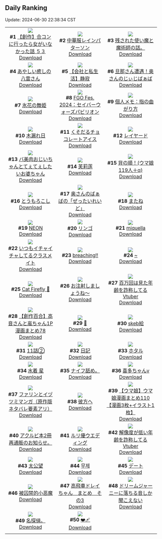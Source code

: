 ## Daily Ranking
Update: 2024-06-30 22:38:34 CST

|      |      |      |
| :----: | :----: | :----: |
| ![](https://i.pixiv.re/c/240x480/img-master/img/2024/06/28/00/00/23/120031078_p0_master1200.jpg)<br>**#1** [【創作】合コンに行ったら女がいなかった話 ５３](https://www.pixiv.net/artworks/120031078)<br>[Download](https://i.pixiv.re/img-original/img/2024/06/28/00/00/23/120031078_p0.png) | ![](https://i.pixiv.re/c/240x480/img-master/img/2024/06/29/00/00/47/120061003_p0_master1200.jpg)<br>**#2** [中華服レインパターソン](https://www.pixiv.net/artworks/120061003)<br>[Download](https://i.pixiv.re/img-original/img/2024/06/29/00/00/47/120061003_p0.png) | ![](https://i.pixiv.re/c/240x480/img-master/img/2024/06/29/11/38/39/120072828_p0_master1200.jpg)<br>**#3** [残された使い魔と魔術師の話。](https://www.pixiv.net/artworks/120072828)<br>[Download](https://i.pixiv.re/img-original/img/2024/06/29/11/38/39/120072828_p0.png) |
| ![](https://i.pixiv.re/c/240x480/img-master/img/2024/06/28/00/14/38/120031850_p0_master1200.jpg)<br>**#4** [あやしい癒しの八雲さん](https://www.pixiv.net/artworks/120031850)<br>[Download](https://i.pixiv.re/img-original/img/2024/06/28/00/14/38/120031850_p0.jpg) | ![](https://i.pixiv.re/c/240x480/img-master/img/2024/06/28/12/00/16/120042274_p0_master1200.jpg)<br>**#5** [【会社と私生活】静寂](https://www.pixiv.net/artworks/120042274)<br>[Download](https://i.pixiv.re/img-original/img/2024/06/28/12/00/16/120042274_p0.jpg) | ![](https://i.pixiv.re/c/240x480/img-master/img/2024/06/28/00/09/57/120031670_p0_master1200.jpg)<br>**#6** [旦那さん遭遇！奥さんのじぃじばぁば](https://www.pixiv.net/artworks/120031670)<br>[Download](https://i.pixiv.re/img-original/img/2024/06/28/00/09/57/120031670_p0.jpg) |
| ![](https://i.pixiv.re/c/240x480/img-master/img/2024/06/29/00/00/36/120060975_p0_master1200.jpg)<br>**#7** [氷花の舞姫](https://www.pixiv.net/artworks/120060975)<br>[Download](https://i.pixiv.re/img-original/img/2024/06/29/00/00/36/120060975_p0.jpg) | ![](https://i.pixiv.re/c/240x480/img-master/img/2024/06/29/00/01/02/120061037_p0_master1200.jpg)<br>**#8** [FGO Fes. 2024：セイバーウォーズパビリオン](https://www.pixiv.net/artworks/120061037)<br>[Download](https://i.pixiv.re/img-original/img/2024/06/29/00/01/02/120061037_p0.png) | ![](https://i.pixiv.re/c/240x480/img-master/img/2024/06/29/06/00/08/120067916_p0_master1200.jpg)<br>**#9** [個人メモ：指の曲がり方](https://www.pixiv.net/artworks/120067916)<br>[Download](https://i.pixiv.re/img-original/img/2024/06/29/06/00/08/120067916_p0.jpg) |
| ![](https://i.pixiv.re/c/240x480/img-master/img/2024/06/29/00/06/17/120061474_p0_master1200.jpg)<br>**#10** [木漏れ日](https://www.pixiv.net/artworks/120061474)<br>[Download](https://i.pixiv.re/img-original/img/2024/06/29/00/06/17/120061474_p0.jpg) | ![](https://i.pixiv.re/c/240x480/img-master/img/2024/06/29/07/30/01/120069088_p0_master1200.jpg)<br>**#11** [くそだるチョコレートアイス](https://www.pixiv.net/artworks/120069088)<br>[Download](https://i.pixiv.re/img-original/img/2024/06/29/07/30/01/120069088_p0.jpg) | ![](https://i.pixiv.re/c/240x480/img-master/img/2024/06/28/00/00/01/120031020_p0_master1200.jpg)<br>**#12** [レイヤード](https://www.pixiv.net/artworks/120031020)<br>[Download](https://i.pixiv.re/img-original/img/2024/06/28/00/00/01/120031020_p0.jpg) |
| ![](https://i.pixiv.re/c/240x480/img-master/img/2024/06/29/00/18/56/120062035_p0_master1200.jpg)<br>**#13** [バ美肉おじいちゃんとてぇてぇしたいお婆ちゃん](https://www.pixiv.net/artworks/120062035)<br>[Download](https://i.pixiv.re/img-original/img/2024/06/29/00/18/56/120062035_p0.jpg) | ![](https://i.pixiv.re/c/240x480/img-master/img/2024/06/28/13/13/04/120043454_p0_master1200.jpg)<br>**#14** [芙莉莲](https://www.pixiv.net/artworks/120043454)<br>[Download](https://i.pixiv.re/img-original/img/2024/06/28/13/13/04/120043454_p0.jpg) | ![](https://i.pixiv.re/c/240x480/img-master/img/2024/06/28/19/53/09/120051822_p0_master1200.jpg)<br>**#15** [背の順！(ウマ娘119人＋‪α)](https://www.pixiv.net/artworks/120051822)<br>[Download](https://i.pixiv.re/img-original/img/2024/06/28/19/53/09/120051822_p0.jpg) |
| ![](https://i.pixiv.re/c/240x480/img-master/img/2024/06/28/20/30/13/120053109_p0_master1200.jpg)<br>**#16** [とうもろこし](https://www.pixiv.net/artworks/120053109)<br>[Download](https://i.pixiv.re/img-original/img/2024/06/28/20/30/13/120053109_p0.png) | ![](https://i.pixiv.re/c/240x480/img-master/img/2024/06/29/00/21/39/120061385_p0_master1200.jpg)<br>**#17** [奥さんのばぁばの「ぜったいれいど」](https://www.pixiv.net/artworks/120061385)<br>[Download](https://i.pixiv.re/img-original/img/2024/06/29/00/21/39/120061385_p0.jpg) | ![](https://i.pixiv.re/c/240x480/img-master/img/2024/06/28/00/00/40/120031133_p0_master1200.jpg)<br>**#18** [またね](https://www.pixiv.net/artworks/120031133)<br>[Download](https://i.pixiv.re/img-original/img/2024/06/28/00/00/40/120031133_p0.jpg) |
| ![](https://i.pixiv.re/c/240x480/img-master/img/2024/06/29/00/00/38/120060978_p0_master1200.jpg)<br>**#19** [NEON](https://www.pixiv.net/artworks/120060978)<br>[Download](https://i.pixiv.re/img-original/img/2024/06/29/00/00/38/120060978_p0.jpg) | ![](https://i.pixiv.re/c/240x480/img-master/img/2024/06/28/00/00/41/120031138_p0_master1200.jpg)<br>**#20** [リンゴ](https://www.pixiv.net/artworks/120031138)<br>[Download](https://i.pixiv.re/img-original/img/2024/06/28/00/00/41/120031138_p0.jpg) | ![](https://i.pixiv.re/c/240x480/img-master/img/2024/06/29/00/00/26/120060943_p0_master1200.jpg)<br>**#21** [miquella](https://www.pixiv.net/artworks/120060943)<br>[Download](https://i.pixiv.re/img-original/img/2024/06/29/00/00/26/120060943_p0.png) |
| ![](https://i.pixiv.re/c/240x480/img-master/img/2024/06/29/00/02/34/120061191_p0_master1200.jpg)<br>**#22** [いつもイチャイチャしてるクラスメイト](https://www.pixiv.net/artworks/120061191)<br>[Download](https://i.pixiv.re/img-original/img/2024/06/29/00/02/34/120061191_p0.jpg) | ![](https://i.pixiv.re/c/240x480/img-master/img/2024/06/28/07/04/34/120038336_p0_master1200.jpg)<br>**#23** [breaching!!](https://www.pixiv.net/artworks/120038336)<br>[Download](https://i.pixiv.re/img-original/img/2024/06/28/07/04/34/120038336_p0.jpg) | ![](https://i.pixiv.re/c/240x480/img-master/img/2024/06/28/00/00/30/120031103_p0_master1200.jpg)<br>**#24** [~](https://www.pixiv.net/artworks/120031103)<br>[Download](https://i.pixiv.re/img-original/img/2024/06/28/00/00/30/120031103_p0.jpg) |
| ![](https://i.pixiv.re/c/240x480/img-master/img/2024/06/28/11/09/27/120041437_p0_master1200.jpg)<br>**#25** [Cat Firefly 🐾](https://www.pixiv.net/artworks/120041437)<br>[Download](https://i.pixiv.re/img-original/img/2024/06/28/11/09/27/120041437_p0.jpg) | ![](https://i.pixiv.re/c/240x480/img-master/img/2024/06/29/20/41/00/120086821_p0_master1200.jpg)<br>**#26** [お注射しましょうね～](https://www.pixiv.net/artworks/120086821)<br>[Download](https://i.pixiv.re/img-original/img/2024/06/29/20/41/00/120086821_p0.jpg) | ![](https://i.pixiv.re/c/240x480/img-master/img/2024/06/28/21/14/48/120054706_p0_master1200.jpg)<br>**#27** [百万回は見た年齢を詐称してるVtuber](https://www.pixiv.net/artworks/120054706)<br>[Download](https://i.pixiv.re/img-original/img/2024/06/28/21/14/48/120054706_p0.png) |
| ![](https://i.pixiv.re/c/240x480/img-master/img/2024/06/29/00/04/46/120061357_p0_master1200.jpg)<br>**#28** [【創作百合】高音さんと嵐ちゃん1P漫画まとめ78](https://www.pixiv.net/artworks/120061357)<br>[Download](https://i.pixiv.re/img-original/img/2024/06/29/00/04/46/120061357_p0.jpg) | ![](https://i.pixiv.re/c/240x480/img-master/img/2024/06/29/01/08/25/120063578_p0_master1200.jpg)<br>**#29** [👙](https://www.pixiv.net/artworks/120063578)<br>[Download](https://i.pixiv.re/img-original/img/2024/06/29/01/08/25/120063578_p0.png) | ![](https://i.pixiv.re/c/240x480/img-master/img/2024/06/28/23/26/59/120059696_p0_master1200.jpg)<br>**#30** [skeb絵](https://www.pixiv.net/artworks/120059696)<br>[Download](https://i.pixiv.re/img-original/img/2024/06/28/23/26/59/120059696_p0.png) |
| ![](https://i.pixiv.re/c/240x480/img-master/img/2024/06/29/20/00/18/120085509_p0_master1200.jpg)<br>**#31** [11話②](https://www.pixiv.net/artworks/120085509)<br>[Download](https://i.pixiv.re/img-original/img/2024/06/29/20/00/18/120085509_p0.jpg) | ![](https://i.pixiv.re/c/240x480/img-master/img/2024/06/29/14/04/40/120076513_p0_master1200.jpg)<br>**#32** [日記](https://www.pixiv.net/artworks/120076513)<br>[Download](https://i.pixiv.re/img-original/img/2024/06/29/14/04/40/120076513_p0.jpg) | ![](https://i.pixiv.re/c/240x480/img-master/img/2024/06/29/22/47/25/120091572_p0_master1200.jpg)<br>**#33** [ホタル](https://www.pixiv.net/artworks/120091572)<br>[Download](https://i.pixiv.re/img-original/img/2024/06/29/22/47/25/120091572_p0.png) |
| ![](https://i.pixiv.re/c/240x480/img-master/img/2024/06/28/00/10/11/120031683_p0_master1200.jpg)<br>**#34** [水着 星](https://www.pixiv.net/artworks/120031683)<br>[Download](https://i.pixiv.re/img-original/img/2024/06/28/00/10/11/120031683_p0.png) | ![](https://i.pixiv.re/c/240x480/img-master/img/2024/06/28/22/26/01/120057429_p0_master1200.jpg)<br>**#35** [ナイフ舐め。](https://www.pixiv.net/artworks/120057429)<br>[Download](https://i.pixiv.re/img-original/img/2024/06/28/22/26/01/120057429_p0.jpg) | ![](https://i.pixiv.re/c/240x480/img-master/img/2024/06/29/00/03/45/120061287_p0_master1200.jpg)<br>**#36** [喜多ちゃんv](https://www.pixiv.net/artworks/120061287)<br>[Download](https://i.pixiv.re/img-original/img/2024/06/29/00/03/45/120061287_p0.png) |
| ![](https://i.pixiv.re/c/240x480/img-master/img/2024/06/28/21/19/36/120054857_p0_master1200.jpg)<br>**#37** [ファリンとイヅツミマンガ（原作版ネタバレ要素アリ）](https://www.pixiv.net/artworks/120054857)<br>[Download](https://i.pixiv.re/img-original/img/2024/06/28/21/19/36/120054857_p0.jpg) | ![](https://i.pixiv.re/c/240x480/img-master/img/2024/06/28/23/39/22/120060148_p0_master1200.jpg)<br>**#38** [彼方へ](https://www.pixiv.net/artworks/120060148)<br>[Download](https://i.pixiv.re/img-original/img/2024/06/28/23/39/22/120060148_p0.jpg) | ![](https://i.pixiv.re/c/240x480/img-master/img/2024/06/29/00/02/56/120061227_p0_master1200.jpg)<br>**#39** [【ウマ娘】ウマ娘漫画まとめ110【漫画3枚+イラスト1枚】](https://www.pixiv.net/artworks/120061227)<br>[Download](https://i.pixiv.re/img-original/img/2024/06/29/00/02/56/120061227_p0.jpg) |
| ![](https://i.pixiv.re/c/240x480/img-master/img/2024/06/29/19/35/22/120084751_p0_master1200.jpg)<br>**#40** [アクルビ本2冊再通販のお知らせ。](https://www.pixiv.net/artworks/120084751)<br>[Download](https://i.pixiv.re/img-original/img/2024/06/29/19/35/22/120084751_p0.jpg) | ![](https://i.pixiv.re/c/240x480/img-master/img/2024/06/28/00/31/18/120032484_p0_master1200.jpg)<br>**#41** [ルリ優ウエディング](https://www.pixiv.net/artworks/120032484)<br>[Download](https://i.pixiv.re/img-original/img/2024/06/28/00/31/18/120032484_p0.png) | ![](https://i.pixiv.re/c/240x480/img-master/img/2024/06/29/20/17/42/120086108_p0_master1200.jpg)<br>**#42** [解像度が低い年齢を詐称してるVtuber](https://www.pixiv.net/artworks/120086108)<br>[Download](https://i.pixiv.re/img-original/img/2024/06/29/20/17/42/120086108_p0.png) |
| ![](https://i.pixiv.re/c/240x480/img-master/img/2024/06/28/19/37/41/120051374_p0_master1200.jpg)<br>**#43** [太公望](https://www.pixiv.net/artworks/120051374)<br>[Download](https://i.pixiv.re/img-original/img/2024/06/28/19/37/41/120051374_p0.jpg) | ![](https://i.pixiv.re/c/240x480/img-master/img/2024/06/28/11/00/04/120041284_p0_master1200.jpg)<br>**#44** [무제](https://www.pixiv.net/artworks/120041284)<br>[Download](https://i.pixiv.re/img-original/img/2024/06/28/11/00/04/120041284_p0.png) | ![](https://i.pixiv.re/c/240x480/img-master/img/2024/06/28/00/00/01/120031019_p0_master1200.jpg)<br>**#45** [デート](https://www.pixiv.net/artworks/120031019)<br>[Download](https://i.pixiv.re/img-original/img/2024/06/28/00/00/01/120031019_p0.jpg) |
| ![](https://i.pixiv.re/c/240x480/img-master/img/2024/06/28/19/10/01/120050591_p0_master1200.jpg)<br>**#46** [被囚禁的小恶魔](https://www.pixiv.net/artworks/120050591)<br>[Download](https://i.pixiv.re/img-original/img/2024/06/28/19/10/01/120050591_p0.jpg) | ![](https://i.pixiv.re/c/240x480/img-master/img/2024/06/29/18/59/09/120083600_p0_master1200.jpg)<br>**#47** [高飛車ドレイちゃん　まとめ　その3](https://www.pixiv.net/artworks/120083600)<br>[Download](https://i.pixiv.re/img-original/img/2024/06/29/18/59/09/120083600_p0.png) | ![](https://i.pixiv.re/c/240x480/img-master/img/2024/06/28/18/00/29/120048573_p0_master1200.jpg)<br>**#48** [ドリームジャーニーに落ちる音しか聞こえない](https://www.pixiv.net/artworks/120048573)<br>[Download](https://i.pixiv.re/img-original/img/2024/06/28/18/00/29/120048573_p0.jpg) |
| ![](https://i.pixiv.re/c/240x480/img-master/img/2024/06/29/00/37/46/120062530_p0_master1200.jpg)<br>**#49** [名探偵。](https://www.pixiv.net/artworks/120062530)<br>[Download](https://i.pixiv.re/img-original/img/2024/06/29/00/37/46/120062530_p0.jpg) | ![](https://i.pixiv.re/c/240x480/img-master/img/2024/06/29/00/00/54/120061020_p0_master1200.jpg)<br>**#50** [❤️‍🩹](https://www.pixiv.net/artworks/120061020)<br>[Download](https://i.pixiv.re/img-original/img/2024/06/29/00/00/54/120061020_p0.png) |
|      |
